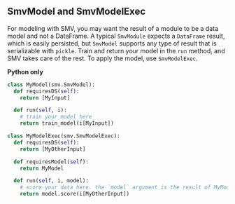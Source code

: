 ## SmvModel and SmvModelExec
For modeling with SMV, you may want the result of a module to be a data model and not a DataFrame. A typical `SmvModule` expects a `DataFrame` result, which is easily persisted, but `SmvModel` supports any type of result that is serializable with `pickle`. Train and return your model in the `run` method, and SMV takes care of the rest. To apply the model, use  `SmvModelExec`.

**Python only**
```python
class MyModel(smv.SmvModel):
  def requiresDS(self):
    return [MyInput]

  def run(self, i):
    # train your model here
    return train_model(i[MyInput])

class MyModelExec(smv.SmvModelExec):
  def requiresDS(self):
    return [MyOtherInput]

  def requiresModel(self):
    return MyModel

  def run(self, i, model):
    # score your data here. the `model` argument is the result of MyModel
    return model.score(i[MyOtherInput])
```
